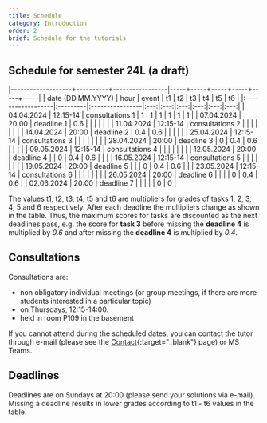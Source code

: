 ```yaml
---
title: Schedule
category: Introduction
order: 2
brief: Schedule for the tutorials
---
```


## Schedule for semester 24L (a draft)

|-------------------+----------+-----------------|-----+-----+-----+-----+-----+-----|
| date (DD.MM.YYYY) | hour     | event           | t1  | t2  | t3  | t4  | t5  | t6  |
|:------------------|:---------|:----------------|:---:|:---:|:---:|:---:|:---:|:---:|
| 04.04.2024        | 12:15-14 | consultations 1 | 1   | 1   | 1   | 1   | 1   | 1   |
| 07.04.2024        | 20:00    | deadline 1      | 0.6 |     |     |     |     |     |
| 11.04.2024        | 12:15-14 | consultations 2 |     |     |     |     |     |     |
| 14.04.2024        | 20:00    | deadline 2      | 0.4 | 0.6 |     |     |     |     |
| 25.04.2024        | 12:15-14 | consultations 3 |     |     |     |     |     |     |
| 28.04.2024        | 20:00    | deadline 3      | 0   | 0.4 | 0.6 |     |     |     |
| 09.05.2024        | 12:15-14 | consultations 4 |     |     |     |     |     |     |
| 12.05.2024        | 20:00    | deadline 4      |     | 0   | 0.4 | 0.6 |     |     |
| 16.05.2024        | 12:15-14 | consultations 5 |     |     |     |     |     |     |
| 19.05.2024        | 20:00    | deadline 5      |     |     | 0   | 0.4 | 0.6 |     |
| 23.05.2024        | 12:15-14 | consultations 6 |     |     |     |     |     |     |
| 26.05.2024        | 20:00    | deadline 6      |     |     |     | 0   | 0.4 | 0.6 |
| 02.06.2024        | 20:00    | deadline 7      |     |     |     |     | 0   | 0   |

The values t1, t2, t3, t4, t5 and t6 are multipliers for grades of tasks 1, 2, 3, 4, 5 and 6 respectively. After each deadline the multipliers change as shown in the table. Thus, the maximum scores for tasks are discounted as the next deadlines pass, e.g. the score for **task 3** before missing the **deadline 4** is multiplied by *0.6* and after missing the **deadline 4** is multiplied by *0.4*.


## Consultations

Consultations are:
* non obligatory individual meetings (or group meetings, if there are more students interested in a particular topic)
* on Thursdays, 12:15-14:00.
* held in room P109 in the basement

If you cannot attend during the scheduled dates, you can contact the tutor through e-mail (please see the [Contact]({{site.baseurl}}/01_introduction/03_contact){:target="_blank"} page) or MS Teams.


## Deadlines

Deadlines are on Sundays at 20:00 (please send your solutions via e-mail). Missing a deadline results in lower grades according to t1 - t6 values in the table.
